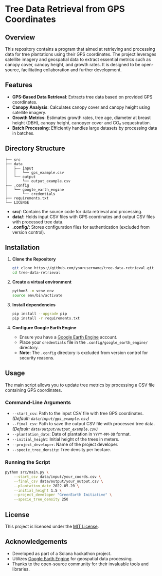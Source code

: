 # Tree Data Retrieval from GPS Coordinates

## Overview

This repository contains a program that aimed at retrieving and processing data for tree plantations using their GPS coordinates. The project leverages satellite imagery and geospatial data to extract essential metrics such as canopy cover, canopy height, and growth rates. It is designed to be open-source, facilitating collaboration and further development.

## Features

- **GPS-Based Data Retrieval**: Extracts tree data based on provided GPS coordinates.
- **Canopy Analysis**: Calculates canopy cover and canopy height using satellite imagery.
- **Growth Metrics**: Estimates growth rates, tree age, diameter at breast height (DBH), canopy height, canopyer cover and CO₂ sequestration.
- **Batch Processing**: Efficiently handles large datasets by processing data in batches.

## Directory Structure

```
├── src
├── data
│   ├── input
│   │   └── gps_example.csv
│   └── output
│       └── output_example.csv
├── .config
│   └── google_earth_engine
│       └── credentials
├── requirements.txt
└── LICENSE
```

- **src/**: Contains the source code for data retrieval and processing.
- **data/**: Holds input CSV files with GPS coordinates and output CSV files with processed tree data.
- **.config/**: Stores configuration files for authentication (excluded from version control).

## Installation

1. **Clone the Repository**

   ```bash
   git clone https://github.com/yourusername/tree-data-retrieval.git
   cd tree-data-retrieval
   ```
2. **Create a virtual environment**
   
   ```bash
   python3 -m venv env
   source env/bin/activate
   ```
3. **Install dependencies**
   
   ```bash
   pip install --upgrade pip
   pip install -r requirements.txt
   ```

4. **Configure Google Earth Engine**

   - Ensure you have a [Google Earth Engine](https://earthengine.google.com/) account.
   - Place your `credentials` file in the `.config/google_earth_engine/` directory.
   - **Note**: The `.config` directory is excluded from version control for security reasons.

## Usage

The main script allows you to update tree metrics by processing a CSV file containing GPS coordinates.

### Command-Line Arguments

- `--start_csv`: Path to the input CSV file with tree GPS coordinates. *(Default: `data/input/gps_example.csv`)*
- `--final_csv`: Path to save the output CSV file with processed tree data. *(Default: `data/output/output_example.csv`)*
- `--plantation_date`: Date of plantation in `YYYY-MM-DD` format.
- `--initial_height`: Initial height of the trees in meters.
- `--project_developer`: Name of the project developer.
- `--specie_tree_density`: Tree density per hectare.

### Running the Script

```bash
python src/main.py \
    --start_csv data/input/your_coords.csv \
    --final_csv data/output/your_output.csv \
    --plantation_date 2022-05-20 \
    --initial_height 1.5 \
    --project_developer "GreenEarth Initiative" \
    --specie_tree_density 250
```

## License

This project is licensed under the [MIT License](LICENSE).

## Acknowledgements

- Developed as part of a Solana hackathon project.
- Utilizes [Google Earth Engine](https://earthengine.google.com/) for geospatial data processing.
- Thanks to the open-source community for their invaluable tools and libraries.

   
